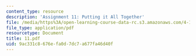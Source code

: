 ```yaml
---
content_type: resource
description: 'Assignment 11: Putting it All Together'
file: /media/https%3A/open-learning-course-data-rc.s3.amazonaws.com/4-125-architecture-studio-building-in-landscapes-fall-2002/9ac331c8676efa0d7dc7a677fa46d40f_11.pdf
file_type: application/pdf
resourcetype: Document
title: 11.pdf
uid: 9ac331c8-676e-fa0d-7dc7-a677fa46d40f
---
```

